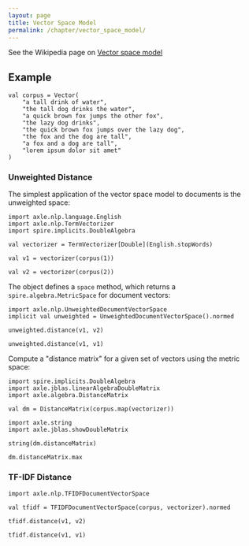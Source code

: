 ```yaml
---
layout: page
title: Vector Space Model
permalink: /chapter/vector_space_model/
---
```


See the Wikipedia page on <a href="https://en.wikipedia.org/wiki/Vector_space_model">Vector space model</a>

Example
-------

```tut:book
val corpus = Vector(
    "a tall drink of water",
    "the tall dog drinks the water",
    "a quick brown fox jumps the other fox",
    "the lazy dog drinks",
    "the quick brown fox jumps over the lazy dog",
    "the fox and the dog are tall",
    "a fox and a dog are tall",
    "lorem ipsum dolor sit amet"
)
```

### Unweighted Distance

The simplest application of the vector space model to documents is the unweighted space:

```tut:book
import axle.nlp.language.English
import axle.nlp.TermVectorizer
import spire.implicits.DoubleAlgebra

val vectorizer = TermVectorizer[Double](English.stopWords)

val v1 = vectorizer(corpus(1))

val v2 = vectorizer(corpus(2))
```

The object defines a `space` method, which returns a `spire.algebra.MetricSpace` for document vectors:

```tut:book
import axle.nlp.UnweightedDocumentVectorSpace
implicit val unweighted = UnweightedDocumentVectorSpace().normed

unweighted.distance(v1, v2)

unweighted.distance(v1, v1)
```

Compute a "distance matrix" for a given set of vectors using the metric space:

```tut:book
import spire.implicits.DoubleAlgebra
import axle.jblas.linearAlgebraDoubleMatrix
import axle.algebra.DistanceMatrix

val dm = DistanceMatrix(corpus.map(vectorizer))

import axle.string
import axle.jblas.showDoubleMatrix

string(dm.distanceMatrix)

dm.distanceMatrix.max
```

### TF-IDF Distance

```tut:book
import axle.nlp.TFIDFDocumentVectorSpace

val tfidf = TFIDFDocumentVectorSpace(corpus, vectorizer).normed

tfidf.distance(v1, v2)

tfidf.distance(v1, v1)
```
